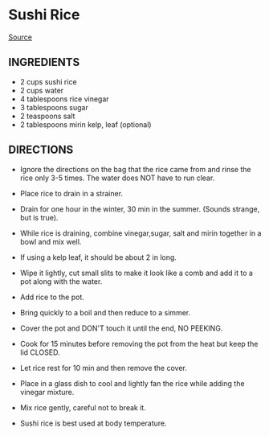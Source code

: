 # Sushi Rice

[Source](https://www.food.com/recipe/minados-perfect-sushi-rice-119373)

## INGREDIENTS

- 2 cups sushi rice
- 2 cups water
- 4 tablespoons rice vinegar
- 3 tablespoons sugar
- 2 teaspoons salt
- 2 tablespoons mirin
kelp, leaf (optional)

## DIRECTIONS

- Ignore the directions on the bag that the rice came from and rinse the rice only 3-5 times. The water does NOT have to run clear.

- Place rice to drain in a strainer.
- Drain for one hour in the winter, 30 min in the summer. (Sounds strange, but is true).

- While rice is draining, combine vinegar,sugar, salt and mirin together in a bowl and mix well.

- If using a kelp leaf, it should be about 2 in long.

- Wipe it lightly, cut small slits to make it look like a comb and add it to a pot along with the water.

- Add rice to the pot.

- Bring quickly to a boil and then reduce to a simmer.

- Cover the pot and DON'T touch it until the end, NO PEEKING.

- Cook for 15 minutes before removing the pot from the heat but keep the lid CLOSED.

- Let rice rest for 10 min and then remove the cover.

- Place in a glass dish to cool and lightly fan the rice while adding the vinegar mixture.

- Mix rice gently, careful not to break it.

- Sushi rice is best used at body temperature.
